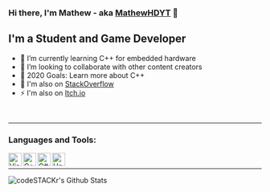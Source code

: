 ### Hi there, I'm Mathew - aka [MathewHDYT][gamedevelopment] 👋

## I'm a Student and Game Developer
- 📕 I’m currently learning C++ for embedded hardware
- 👯 I’m looking to collaborate with other content creators
- 🥅 2020 Goals: Learn more about C++
- 🔭 I'm also on [StackOverflow][website]
- ⚡ I'm also on [Itch.io][gamedevelopment]

<br />

---

### Languages and Tools:

<img align="left" alt="Visual Studio 2019" width="26px" src="https://devblogs.microsoft.com/visualstudio/wp-content/uploads/sites/4/2019/01/visualstudio-1.png" />
<img align="left" alt="C++" width="26px" src="https://img.icons8.com/color/1600/c-plus-plus-logo.png" />
<img align="left" alt="C#" width="26px" src="https://w0.pngwave.com/png/328/221/c-programming-language-logo-microsoft-visual-studio-net-framework-javascript-icon-png-clip-art.png" />
<img align="left" alt="Unity" width="26px" src="https://raw.githubusercontent.com/FortAwesome/Font-Awesome/master/svgs/brands/unity.svg" />

<br />

---

<img align="left" alt="codeSTACKr's Github Stats" src="https://github-readme-stats.vercel.app/api?username=MathewHDYT&show_icons=true&hide_border=true" />

[website]:https://stackoverflow.com/users/13794611/mathewhd?tab=profile
[gamedevelopment]:https://mathewhdyt.itch.io
